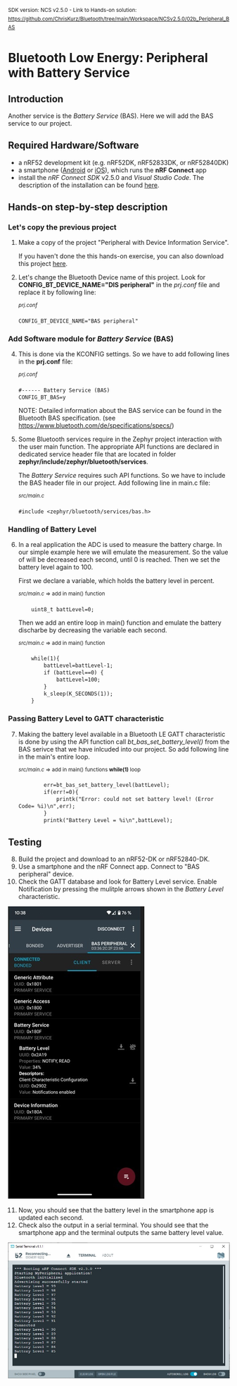 <sup>SDK version: NCS v2.5.0  -  Link to Hands-on solution: https://github.com/ChrisKurz/Bluetooth/tree/main/Workspace/NCSv2.5.0/02b_Peripheral_BAS</sup>

# Bluetooth Low Energy: Peripheral with Battery Service

## Introduction

Another service is the _Battery Service_ (BAS). Here we will add the BAS service to our project.

## Required Hardware/Software

- a nRF52 development kit (e.g. nRF52DK, nRF52833DK, or nRF52840DK)
- a smartphone ([Android](https://play.google.com/store/apps/details?id=no.nordicsemi.android.mcp&hl=de&gl=US&pli=1) or [iOS](https://apps.apple.com/de/app/nrf-connect-for-mobile/id1054362403)), which runs the __nRF Connect__ app 
- install the _nRF Connect SDK_ v2.5.0 and _Visual Studio Code_. The description of the installation can be found [here](https://developer.nordicsemi.com/nRF_Connect_SDK/doc/2.5.0/nrf/getting_started/assistant.html#).


## Hands-on step-by-step description

### Let's copy the previous project

1) Make a copy of the project "Peripheral with Device Information Service". 

   If you haven't done the this hands-on exercise, you can also download this project [here](https://github.com/ChrisKurz/Bluetooth/tree/main/Workspace/NCSv2.5.0/02_Peripheral_DIS).

2) Let's change the Bluetooth Device name of this project. Look for __CONFIG_BT_DEVICE_NAME="DIS peripheral"__ in the _prj.conf_ file and replace it by following line:

	<sup>_prj.conf_</sup>
	   
       CONFIG_BT_DEVICE_NAME="BAS peripheral"


### Add Software module for _Battery Service_ (BAS)

4) This is done via the KCONFIG settings. So we have to add following lines in the __prj.conf__ file: 

	<sup>_prj.conf_</sup>
	   
       #------ Battery Service (BAS)
       CONFIG_BT_BAS=y

   NOTE: Detailed information about the BAS service can be found in the Bluetooth BAS specification. (see https://www.bluetooth.com/de/specifications/specs/)

5) Some Bluetooth services require in the Zephyr project interaction with the user main function. The appropriate API functions are declared in dedicated service header file that are located in folder __zephyr/include/zephyr/bluetooth/services__. 

   The _Battery Service_ requires such API functions. So we have to include the BAS header file in our project. Add following line in main.c file:

      <sup>_src/main.c_</sup>
	
       #include <zephyr/bluetooth/services/bas.h>

### Handling of Battery Level

6) In a real application the ADC is used to measure the battery charge. In our simple example here we will emulate the measurement. So the value of will be decreased each second, until 0 is reached. Then we set the battery level again to 100.

   First we declare a variable, which holds the battery level in percent.

      <sup>_src/main.c_ => add in main() function </sup>

           uint8_t battLevel=0;

   Then we add an entire loop in main() function and emulate the battery discharbe by decreasing the variable each second. 

      <sup>_src/main.c_ => add in main() function </sup>

           while(1){
               battLevel=battLevel-1;
               if (battLevel==0) {
                   battLevel=100;
               }
               k_sleep(K_SECONDS(1));
           }

### Passing Battery Level to GATT characteristic

7) Making the battery level available in a Bluetooth LE GATT characteristic is done by using the API function call _bt_bas_set_battery_level()_ from the BAS serivce that we have inlcuded into our project. So add following line in the main's entire loop.

     <sup>_src/main.c_ => add in main() functions __while(1)__ loop </sup>

               err=bt_bas_set_battery_level(battLevel);
               if(err!=0){
                   printk("Error: could not set battery level! (Error Code= %i)\n",err);
               }
               printk("Battery Level = %i\n",battLevel);

## Testing
8) Build the project and download to an nRF52-DK or nRF52840-DK.
9) Use a smartphone and the nRF Connect app. Connect to "BAS peripheral" device.
10) Check the GATT database and look for Battery Level service. Enable Notification by pressing the mulitple arrows shown in the _Battery Level_ characteristic. 

   ![image](images/02b_nRFConnect_App.jpg)

11) Now, you should see that the battery level in the smartphone app is updated each second.
12) Check also the output in a serial terminal. You should see that the smartphone app and the terminal outputs the same battery level value.

   ![image](images/02b_Terminal_NCSv2.5.0.jpg)
   



